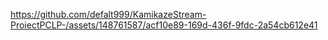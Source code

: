 https://github.com/defalt999/KamikazeStream-ProiectPCLP-/assets/148761587/acf10e89-169d-436f-9fdc-2a54cb612e41
